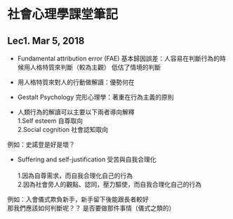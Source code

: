 # 社會心理學課堂筆記

## Lec1. Mar 5, 2018
* Fundamental attribution error (FAE) 基本歸因誤差：人容易在判斷行為的時候用人格特質來判斷（較為主觀）
低估了情境的判斷

* 用人格特質來對人的行動做解讀：優勢何在

* Gestalt Psychology 完形心理學：著重在行為主義的原則

* 人類行為的解讀可以主要以下兩者導向解釋<br />
1.Self esteem 自尊取向<br />
2.Social cognition 社會認知取向<br />

例如：史諾登是好是壞？

* Suffering and self-justification 受苦與自我合理化<br />   
1.因為自尊需求，而自我合理化自己的行為<br />
2.因為社會旁人的觀點、認同，壓力驅使，而自我合理化自己的行為<br />

例如：入會儀式欺負新手，新手留下後能跟長者較好<br />
那我們應該如何判斷呢？？ 是否要做那件事情（儀式之類的）
